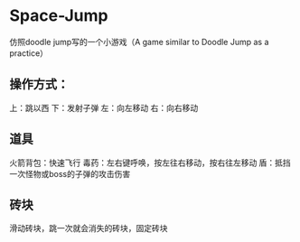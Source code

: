 # Space-Jump
仿照doodle jump写的一个小游戏（A game similar to Doodle Jump as a practice）
## 操作方式：
上：跳以西
下：发射子弹
左：向左移动
右：向右移动
## 道具
火箭背包：快速飞行
毒药：左右键呼唤，按左往右移动，按右往左移动
盾：抵挡一次怪物或boss的子弹的攻击伤害
## 砖块
滑动砖块，跳一次就会消失的砖块，固定砖块

